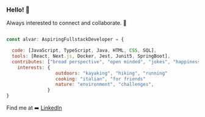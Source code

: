### Hello! 👋

Always interested to connect and collaborate. 🙂

```javascript

const alvar: AspiringFullstackDeveloper = {

  code: [JavaScript, TypeScript, Java, HTML, CSS, SQL],
  tools: [React, Next.js, Docker, Jest, Junit5, SpringBoot],
  contributes: ["broad perspective", "open minded", "jokes", "happiness"]
    interests: {
                  outdoors: "kayaking", "hiking", "running"
                  cooking: "italian", "for friends"
                  nature: "environment", "challenges",
               }
}


```

Find me at ➡️ [LinkedIn](https://www.linkedin.com/in/alvar-jaxell-71a537162/)
<!--
**a-jaxell/a-jaxell** is a ✨ _special_ ✨ repository because its `README.md` (this file) appears on your GitHub profile.

Here are some ideas to get you started:

- 🔭 I’m currently working on ...
- 🌱 I’m currently learning ...
- 👯 I’m looking to collaborate on ...
- 🤔 I’m looking for help with ...
- 💬 Ask me about ...
- 📫 How to reach me: ...
- 😄 Pronouns: ...
- ⚡ Fun fact: ...
-->
